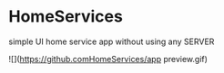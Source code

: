 # HomeServices

simple UI home service app 
without using any SERVER



![](https://github.comHomeServices/app preview.gif)
